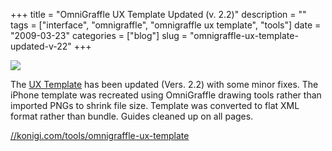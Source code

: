 +++
title = "OmniGraffle UX Template Updated (v. 2.2)"
description = ""
tags = ["interface", "omnigraffle", "omnigraffle ux template", "tools"]
date = "2009-03-23"
categories = ["blog"]
slug = "omnigraffle-ux-template-updated-v-22"
+++



  <div class="notebook-screenshot"><a href="../tools/omnigraffle-ux-template.html"><img src="//media.konigi.com/bluga/wt496fa2c8296bf.jpg"/></a></div><p>The <a href="../tools/omnigraffle-ux-template.html">UX Template</a> has been updated (Vers. 2.2) with some minor fixes. The iPhone template was recreated using OmniGraffle drawing tools rather than imported PNGs to shrink file size. Template was converted to flat XML format rather than bundle. Guides cleaned up on all pages.</p>
    
  <a href="../tools/omnigraffle-ux-template.html">//konigi.com/tools/omnigraffle-ux-template</a>
